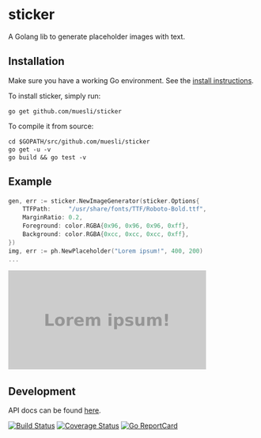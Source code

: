 sticker
=======

A Golang lib to generate placeholder images with text.

## Installation

Make sure you have a working Go environment. See the [install instructions](http://golang.org/doc/install.html).

To install sticker, simply run:

    go get github.com/muesli/sticker

To compile it from source:

    cd $GOPATH/src/github.com/muesli/sticker
    go get -u -v
    go build && go test -v

## Example
```go
gen, err := sticker.NewImageGenerator(sticker.Options{
    TTFPath:     "/usr/share/fonts/TTF/Roboto-Bold.ttf",
    MarginRatio: 0.2,
    Foreground: color.RGBA{0x96, 0x96, 0x96, 0xff},
    Background: color.RGBA{0xcc, 0xcc, 0xcc, 0xff},
})
img, err := ph.NewPlaceholder("Lorem ipsum!", 400, 200)
...
```

![example placeholder](example/lorem.png)

## Development

API docs can be found [here](http://godoc.org/github.com/muesli/sticker).

[![Build Status](https://secure.travis-ci.org/muesli/sticker.png)](http://travis-ci.org/muesli/sticker)
[![Coverage Status](https://coveralls.io/repos/github/muesli/sticker/badge.svg?branch=master)](https://coveralls.io/github/muesli/sticker?branch=master)
[![Go ReportCard](http://goreportcard.com/badge/muesli/sticker)](http://goreportcard.com/report/muesli/sticker)
